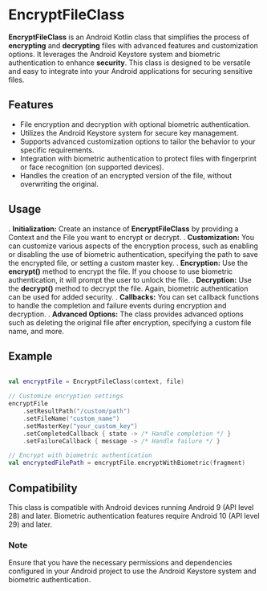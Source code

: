 # EncryptFileClass
__EncryptFileClass__ is an Android Kotlin class that simplifies the process of __encrypting__ and __decrypting__ files with advanced features and customization options. 
It leverages the Android Keystore system and biometric authentication to enhance __security__. 
This class is designed to be versatile and easy to integrate into your Android applications for securing sensitive files.

## Features
- File encryption and decryption with optional biometric authentication.
- Utilizes the Android Keystore system for secure key management.
- Supports advanced customization options to tailor the behavior to your specific requirements.
- Integration with biometric authentication to protect files with fingerprint or face recognition (on supported devices).
- Handles the creation of an encrypted version of the file, without overwriting the original.

## Usage
. __Initialization:__ Create an instance of __EncryptFileClass__ by providing a Context and the File you want to encrypt or decrypt.
. __Customization:__ You can customize various aspects of the encryption process, such as enabling or disabling the use of biometric authentication, specifying the path to save the encrypted file, or setting a custom master key.
. __Encryption:__ Use the __encrypt()__ method to encrypt the file. If you choose to use biometric authentication, it will prompt the user to unlock the file.
. __Decryption:__ Use the __decrypt()__ method to decrypt the file. Again, biometric authentication can be used for added security.
. __Callbacks:__ You can set callback functions to handle the completion and failure events during encryption and decryption.
. __Advanced Options:__ The class provides advanced options such as deleting the original file after encryption, specifying a custom file name, and more.


## Example

```kotlin

val encryptFile = EncryptFileClass(context, file)

// Customize encryption settings
encryptFile
    .setResultPath("/custom/path")
    .setFileName("custom_name")
    .setMasterKey("your_custom_key")
    .setCompletedCallback { state -> /* Handle completion */ }
    .setFailureCallback { message -> /* Handle failure */ }

// Encrypt with biometric authentication
val encryptedFilePath = encryptFile.encryptWithBiometric(fragment)

```

## Compatibility
This class is compatible with Android devices running Android 9 (API level 28) and later. Biometric authentication features require Android 10 (API level 29) and later.

### Note
Ensure that you have the necessary permissions and dependencies configured in your Android project to use the Android Keystore system and biometric authentication.
